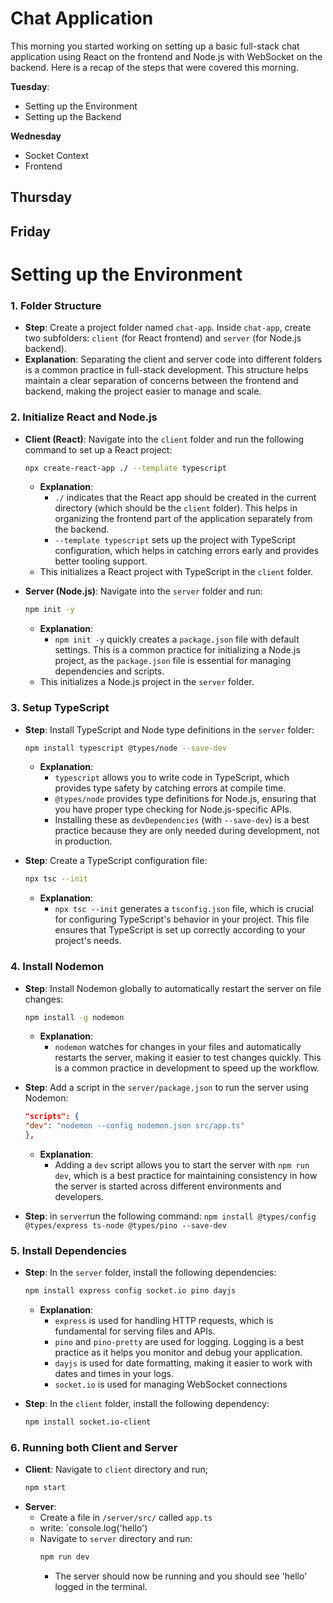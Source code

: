 # Chat Application

This morning you started working on setting up a basic full-stack chat application using React on the frontend and Node.js with WebSocket on the backend. Here is a recap of the steps that were covered this morning.

**Tuesday**:
- Setting up the Environment
- Setting up the Backend

**Wednesday**
- Socket Context
- Frontend

**Thursday**
-

**Friday**
-

# Setting up the Environment

### 1. Folder Structure
- **Step**: Create a project folder named `chat-app`. Inside `chat-app`, create two subfolders: `client` (for React frontend) and `server` (for Node.js backend).
- **Explanation**: Separating the client and server code into different folders is a common practice in full-stack development. This structure helps maintain a clear separation of concerns between the frontend and backend, making the project easier to manage and scale.

### 2. Initialize React and Node.js
- **Client (React)**: Navigate into the `client` folder and run the following command to set up a React project:
    ```bash
    npx create-react-app ./ --template typescript
    ```
  - **Explanation**: 
    - `./` indicates that the React app should be created in the current directory (which should be the `client` folder). This helps in organizing the frontend part of the application separately from the backend.
    - `--template typescript` sets up the project with TypeScript configuration, which helps in catching errors early and provides better tooling support.
  - This initializes a React project with TypeScript in the `client` folder.

- **Server (Node.js)**: Navigate into the `server` folder and run:
    ```bash
    npm init -y
    ```
  - **Explanation**: 
    - `npm init -y` quickly creates a `package.json` file with default settings. This is a common practice for initializing a Node.js project, as the `package.json` file is essential for managing dependencies and scripts.
  - This initializes a Node.js project in the `server` folder.

### 3. Setup TypeScript
- **Step**: Install TypeScript and Node type definitions in the `server` folder:
    ```bash
    npm install typescript @types/node --save-dev
    ```
  - **Explanation**: 
    - `typescript` allows you to write code in TypeScript, which provides type safety by catching errors at compile time.
    - `@types/node` provides type definitions for Node.js, ensuring that you have proper type checking for Node.js-specific APIs.
    - Installing these as `devDependencies` (with `--save-dev`) is a best practice because they are only needed during development, not in production.

- **Step**: Create a TypeScript configuration file:
    ```bash
    npx tsc --init
    ```
  - **Explanation**: 
    - `npx tsc --init` generates a `tsconfig.json` file, which is crucial for configuring TypeScript's behavior in your project. This file ensures that TypeScript is set up correctly according to your project's needs.

### 4. Install Nodemon
- **Step**: Install Nodemon globally to automatically restart the server on file changes:
    ```bash
    npm install -g nodemon
    ```
  - **Explanation**: 
    - `nodemon` watches for changes in your files and automatically restarts the server, making it easier to test changes quickly. This is a common practice in development to speed up the workflow.

- **Step**: Add a script in the `server/package.json` to run the server using Nodemon:
    ```json
    "scripts": {
    "dev": "nodemon --config nodemon.json src/app.ts"
    },
    ```
  - **Explanation**: 
    - Adding a `dev` script allows you to start the server with `npm run dev`, which is a best practice for maintaining consistency in how the server is started across different environments and developers.
- **Step**: in `server`run the following command:
  `npm install @types/config @types/express ts-node @types/pino --save-dev`

### 5. Install Dependencies
- **Step**: In the `server` folder, install the following dependencies:
    ```bash
    npm install express config socket.io pino dayjs
    ```
  - **Explanation**: 
    - `express` is used for handling HTTP requests, which is fundamental for serving files and APIs.
    - `pino` and `pino-pretty` are used for logging. Logging is a best practice as it helps you monitor and debug your application.
    - `dayjs` is used for date formatting, making it easier to work with dates and times in your logs.
    - `socket.io` is used for managing WebSocket connections

- **Step**: In the `client` folder, install the following dependency:
    ```bash
    npm install socket.io-client
    ```

### 6. Running both Client and Server
- **Client**: Navigate to `client` directory and run;
  ```bash
  npm start
  ```
- **Server**:
  - Create a file in `/server/src/` called `app.ts`
  - write: `console.log('hello')
  - Navigate to `server` directory and run:
      ```bash
      npm run dev
      ```
      - The server should now be running and you should see 'hello' logged in the terminal.
